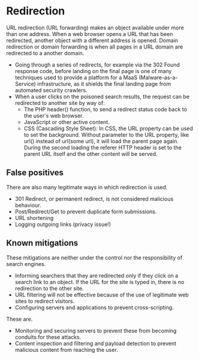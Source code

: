 # Redirection

URL redirection (URL forwarding) makes an object available under more than one address. When a web browser opens a URL that has been redirected, another object with a different address is opened. Domain redirection or domain forwarding is when all pages in a URL domain are redirected to a another domain.

* Going through a series of redirects, for example via the 302 Found response code, before landing on the final page is one of many techniques used to provide a platform for a MaaS (Malware-as-a-Service) infrastructure, as it shields the final landing page from automated security crawlers.
* When a user clicks on the poisoned search results, the request can be redirected to another site by way of:
    * The PHP header() function, to send a redirect status code back to the user's web browser.
    * JavaScript or other active content.
    * CSS (Cascading Style Sheet): In CSS, the URL property can be used to set the background. Without parameter to the URL property, like url() instead of url(some url), it will load the parent page again. During the second loading the referer HTTP header is set to the parent URL itself and the other content will be served.

## False positives

There are also many legitimate ways in which redirection is used.

* 301 Redirect, or permanent redirect, is not considered malicious behaviour.
* Post/Redirect/Get to prevent duplicate form submissions.
* URL shortening
* Logging outgoing links (privacy issue!)

## Known mitigations

These mitigations are neither under the control nor the responsibility of search engines.

* Informing searchers that they are redirected only if they click on a search link to an object. If the URL for the site is typed in, there is no redirection to the other site.
* URL filtering will not be effective because of the use of legitimate web sites to redirect visitors.
* Configuring servers and applications to prevent cross-scripting.

These are.

* Monitoring and securing servers to prevent these from becoming conduits for these attacks.
* Content inspection and filtering and payload detection to prevent malicious content from reaching the user.

